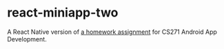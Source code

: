 # react-miniapp-two

A React Native version of [a homework assignment](https://github.com/malonehedges/CS271-WhatToCook) for CS271 Android App Development.
